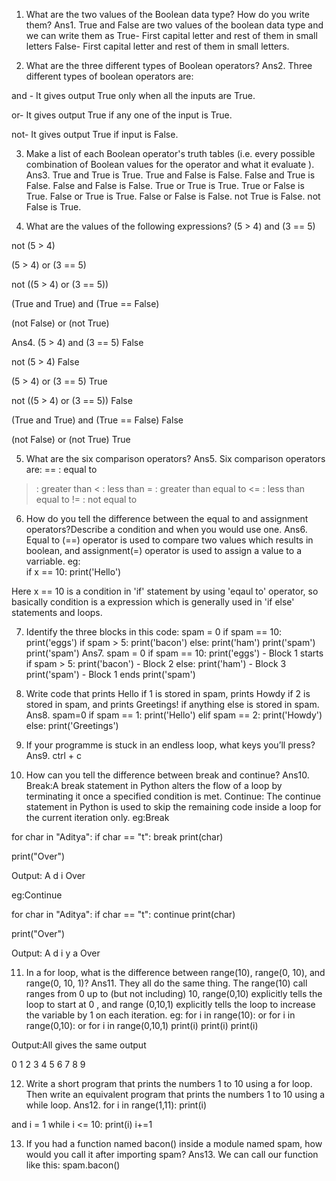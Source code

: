 1. What are the two values of the Boolean data type? How do you write them?
Ans1.
True and False are two values of the boolean data type and we can write them as
True-  First capital letter and rest of them in small letters
False- First capital letter and rest of them in small letters.




2. What are the three different types of Boolean operators?
Ans2.
Three different types of boolean operators are:

and - It gives output True only when all the inputs are True.

or- It gives output True if any one of the  input is True.

not- It gives output True if input is False.



3. Make a list of each Boolean operator's truth tables (i.e. every possible combination of Boolean
   values for the operator and what it evaluate ).
Ans3.
True and True is True.
True and False is False.
False and True is False.
False and False is False.
True or True is True.
True or False is True.
False or True is True.
False or False is False.
not True is False.
not False is True.



4. What are the values of the following expressions?
(5 > 4) and (3 == 5)

not (5 > 4)

(5 > 4) or (3 == 5)

not ((5 > 4) or (3 == 5))

(True and True) and (True == False)

(not False) or (not True)

Ans4.
(5 > 4) and (3 == 5)
False

not (5 > 4)
False

(5 > 4) or (3 == 5)
True

not ((5 > 4) or (3 == 5))
False

(True and True) and (True == False)
False

(not False) or (not True)
True





5. What are the six comparison operators?
Ans5.
Six comparison operators are:
== : equal to
> : greater than
< : less than
>= : greater than equal to
<= : less than equal to
!= : not equal to




6. How do you tell the difference between the equal to and assignment operators?Describe a
   condition and when you would use one.
Ans6.
Equal to (==) operator is used to compare two values which results in boolean, and assignment(=) operator is used to assign a value to a varriable.
eg:                     
                      if x == 10:
                          print('Hello')
                          
Here x == 10 is a condition in 'if' statement by using 'eqaul to' operator, so basically condition is a expression which is generally used in  'if else' statements and loops.



7. Identify the three blocks in this code:
   spam = 0
   if spam == 10:
       print('eggs')
       if spam > 5:
           print('bacon')
       else:
           print('ham')
       print('spam')
   print('spam')
Ans7.
    spam = 0
   if spam == 10:
       print('eggs') -      Block 1 starts
       if spam > 5:
           print('bacon') - Block 2
       else:
           print('ham')  -  Block 3
       print('spam') -      Block 1 ends
   print('spam')




8. Write code that prints Hello if 1 is stored in spam, prints Howdy if 2 is stored in spam, and prints
   Greetings! if anything else is stored in spam.
Ans8.
spam=0
if spam == 1:
    print('Hello')
elif spam == 2:
    print('Howdy')
else:
    print('Greetings')



9. If your programme is stuck in an endless loop, what keys you’ll press?
Ans9.
ctrl + c



10. How can you tell the difference between break and continue?
Ans10.
Break:A break statement in Python alters the flow of a loop by terminating it once a specified condition is met. 
Continue: The continue statement in Python is used to skip the remaining code inside a loop for the current iteration only.
eg:Break

for char in "Aditya":
    if char == "t":
        break
    print(char)

print("Over")

Output:
A
d
i
Over

eg:Continue

for char in "Aditya":
    if char == "t":
        continue
    print(char)

print("Over")

Output:
A
d
i
y
a
Over



11. In a for loop, what is the difference between range(10), range(0, 10), and range(0, 10, 1)?
Ans11.
They all do the same thing. The range(10) call ranges from 0 up to (but not including) 10, range(0,10) explicitly tells the loop to start at 0 , and range (0,10,1) explicitly tells the loop to increase the variable by 1 on each iteration.
eg:
for i in range(10): or for i in range(0,10): or for i in range(0,10,1)
    print(i)               print(i)                 print(i)

Output:All gives the same output

0
1
2
3
4
5
6
7
8
9



12. Write a short program that prints the numbers 1 to 10 using a for loop. Then write an equivalent
    program that prints the numbers 1 to 10 using a while loop.
Ans12.
for i in range(1,11):
    print(i)
    
and
i = 1
while i <= 10:
    print(i)
    i+=1



13. If you had a function named bacon() inside a module named spam, how would you call it after
    importing spam?
Ans13.
We can call our function like this:
spam.bacon()


